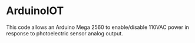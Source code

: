 # ArduinoIOT

This code allows an Arduino Mega 2560 to enable/disable 110VAC power in response to photoelectric sensor analog output.

